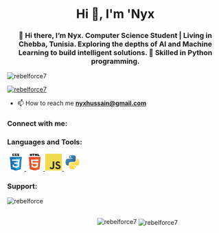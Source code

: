 <h1 align="center">Hi 👋, I'm 'Nyx</h1>
<h3 align="center">👋 Hi there, I’m Nyx. Computer Science Student | Living in Chebba, Tunisia. Exploring the depths of AI and Machine Learning to build intelligent solutions. 🐍 Skilled in Python programming.</h3>

<p align="left"> <img src="https://komarev.com/ghpvc/?username=rebelforce7&label=Profile%20views&color=0e75b6&style=flat" alt="rebelforce7" /> </p>

<p align="left"> <a href="https://github.com/ryo-ma/github-profile-trophy"><img src="https://github-profile-trophy.vercel.app/?username=rebelforce7" alt="rebelforce7" /></a> </p>

- 📫 How to reach me **nyxhussain@gmail.com**

<h3 align="left">Connect with me:</h3>
<p align="left">
</p>

<h3 align="left">Languages and Tools:</h3>
<p align="left"> <a href="https://www.w3schools.com/css/" target="_blank" rel="noreferrer"> <img src="https://raw.githubusercontent.com/devicons/devicon/master/icons/css3/css3-original-wordmark.svg" alt="css3" width="40" height="40"/> </a> <a href="https://www.w3.org/html/" target="_blank" rel="noreferrer"> <img src="https://raw.githubusercontent.com/devicons/devicon/master/icons/html5/html5-original-wordmark.svg" alt="html5" width="40" height="40"/> </a> <a href="https://developer.mozilla.org/en-US/docs/Web/JavaScript" target="_blank" rel="noreferrer"> <img src="https://raw.githubusercontent.com/devicons/devicon/master/icons/javascript/javascript-original.svg" alt="javascript" width="40" height="40"/> </a> <a href="https://www.python.org" target="_blank" rel="noreferrer"> <img src="https://raw.githubusercontent.com/devicons/devicon/master/icons/python/python-original.svg" alt="python" width="40" height="40"/> </a> </p>

<h3 align="left">Support:</h3>
<p><a href="https://www.buymeacoffee.com/rebelforce"> <img align="left" src="https://cdn.buymeacoffee.com/buttons/v2/default-yellow.png" height="50" width="210" alt="rebelforce" /></a></p><br><br>

<p><img align="left" src="https://github-readme-stats.vercel.app/api/top-langs?username=rebelforce7&show_icons=true&locale=en&layout=compact" alt="rebelforce7" /></p>

<p>&nbsp;<img align="center" src="https://github-readme-stats.vercel.app/api?username=rebelforce7&show_icons=true&locale=en" alt="rebelforce7" /></p>

